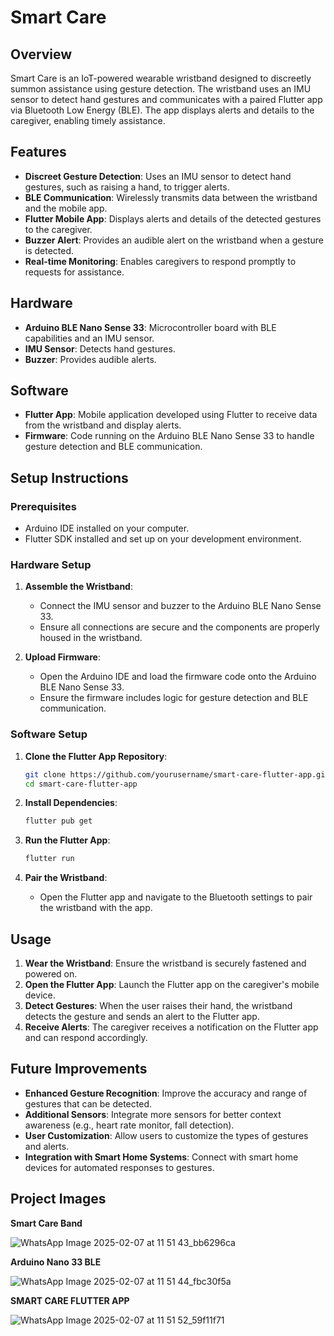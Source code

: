 # Smart Care

## Overview
Smart Care is an IoT-powered wearable wristband designed to discreetly summon assistance using gesture detection. The wristband uses an IMU sensor to detect hand gestures and communicates with a paired Flutter app via Bluetooth Low Energy (BLE). The app displays alerts and details to the caregiver, enabling timely assistance.

## Features
- **Discreet Gesture Detection**: Uses an IMU sensor to detect hand gestures, such as raising a hand, to trigger alerts.
- **BLE Communication**: Wirelessly transmits data between the wristband and the mobile app.
- **Flutter Mobile App**: Displays alerts and details of the detected gestures to the caregiver.
- **Buzzer Alert**: Provides an audible alert on the wristband when a gesture is detected.
- **Real-time Monitoring**: Enables caregivers to respond promptly to requests for assistance.

## Hardware
- **Arduino BLE Nano Sense 33**: Microcontroller board with BLE capabilities and an IMU sensor.
- **IMU Sensor**: Detects hand gestures.
- **Buzzer**: Provides audible alerts.

## Software
- **Flutter App**: Mobile application developed using Flutter to receive data from the wristband and display alerts.
- **Firmware**: Code running on the Arduino BLE Nano Sense 33 to handle gesture detection and BLE communication.

## Setup Instructions

### Prerequisites
- Arduino IDE installed on your computer.
- Flutter SDK installed and set up on your development environment.

### Hardware Setup
1. **Assemble the Wristband**:
   - Connect the IMU sensor and buzzer to the Arduino BLE Nano Sense 33.
   - Ensure all connections are secure and the components are properly housed in the wristband.

2. **Upload Firmware**:
   - Open the Arduino IDE and load the firmware code onto the Arduino BLE Nano Sense 33.
   - Ensure the firmware includes logic for gesture detection and BLE communication.

### Software Setup
1. **Clone the Flutter App Repository**:
   ```bash
   git clone https://github.com/yourusername/smart-care-flutter-app.git
   cd smart-care-flutter-app
   ```

2. **Install Dependencies**:
   ```bash
   flutter pub get
   ```

3. **Run the Flutter App**:
   ```bash
   flutter run
   ```

4. **Pair the Wristband**:
   - Open the Flutter app and navigate to the Bluetooth settings to pair the wristband with the app.

## Usage
1. **Wear the Wristband**: Ensure the wristband is securely fastened and powered on.
2. **Open the Flutter App**: Launch the Flutter app on the caregiver's mobile device.
3. **Detect Gestures**: When the user raises their hand, the wristband detects the gesture and sends an alert to the Flutter app.
4. **Receive Alerts**: The caregiver receives a notification on the Flutter app and can respond accordingly.

## Future Improvements
- **Enhanced Gesture Recognition**: Improve the accuracy and range of gestures that can be detected.
- **Additional Sensors**: Integrate more sensors for better context awareness (e.g., heart rate monitor, fall detection).
- **User Customization**: Allow users to customize the types of gestures and alerts.
- **Integration with Smart Home Systems**: Connect with smart home devices for automated responses to gestures.
## Project Images

**Smart Care Band**

![WhatsApp Image 2025-02-07 at 11 51 43_bb6296ca](https://github.com/user-attachments/assets/17459484-0b06-4b0d-93b7-de6dde5a75f5)

**Arduino Nano 33 BLE**

![WhatsApp Image 2025-02-07 at 11 51 44_fbc30f5a](https://github.com/user-attachments/assets/5abeb869-de84-4c3f-9a20-007ce73e761c)

**SMART CARE FLUTTER APP**

![WhatsApp Image 2025-02-07 at 11 51 52_59f11f71](https://github.com/user-attachments/assets/6fa81aa5-4185-4ba6-8d97-25fdcc277a23)



